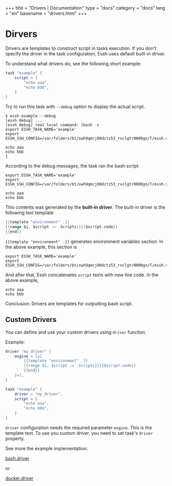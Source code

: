 +++
title = "Drivers | Documentation"
type = "docs"
category = "docs"
lang = "en"
basename = "drivers.html"
+++

# Dirvers

Drivers are templates to construct script in tasks execution.
If you don't specify the driver in the task configuration, Essh uses default built-in driver.

To understand what drivers do, see the following short example:

~~~lua
task "example" {
    script = {
        "echo aaa",
        "echo bbb",
    }
}
~~~

Try to run this task with `--debug` option to display the actual script.

~~~
$ essh example --debug
[essh debug] ...
[essh debug] real local command: [bash -c
export ESSH_TASK_NAME='example'
export ESSH_SSH_CONFIG=/var/folders/bt/xwh9qmcj00dctz53_rxclgtr0000gn/T/essh.ssh_config.544434412

echo aaa
echo bbb
]
~~~

According to the debug messages, the task ran the bash script:

~~~
export ESSH_TASK_NAME='example'
export ESSH_SSH_CONFIG=/var/folders/bt/xwh9qmcj00dctz53_rxclgtr0000gn/T/essh.ssh_config.544434412

echo aaa
echo bbb
~~~

This contents was generated by the **built-in driver**. The built-in driver is the following text template:

~~~go
{{template "environment" .}}
{{range $i, $script := .Scripts}}{{$script.code}}
{{end}}
~~~

`{{template "environment" .}}` generates environment variables section. In the above example, this section is

~~~
export ESSH_TASK_NAME='example'
export ESSH_SSH_CONFIG=/var/folders/bt/xwh9qmcj00dctz53_rxclgtr0000gn/T/essh.ssh_config.544434412
~~~

And after that, Essh concatenates `script` texts with new line code. In the above example,

~~~
echo aaa
echo bbb
~~~

Conclusion: Drivers are templates for outputting bash script.

## Custom Drivers

You can define and use your custom drivers using `driver` function.

Example:

~~~lua
driver "my_driver" {
    engine = [=[
        {{template "environment" .}}
        {{range $i, $script := .Scripts}}{{$script.code}}
        {{end}}
    ]=],
}

task "example" {
    driver = "my_driver",
    script = {
        "echo aaa",
        "echo bbb",
    }
}
~~~

`driver` configuration needs the required parameter `engine`. This is the template text.
To use you custom driver, you need to set task's `driver` property.

See more the example implementation:

[bash.driver](https://github.com/kohkimakimoto/essh/blob/master/modules/bash/index.lua)

or

[docker.driver](https://github.com/kohkimakimoto/essh/blob/master/modules/docker/index.lua)
